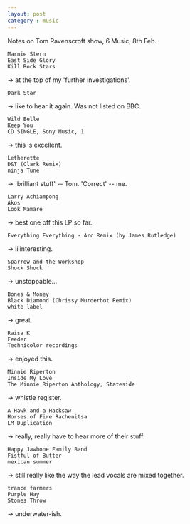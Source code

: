 ```yaml
---
layout: post
category : music
---
```


Notes on Tom Ravenscroft show, 6 Music, 8th Feb.

    Marnie Stern
    East Side Glory
    Kill Rock Stars

-> at the top of my 'further investigations'.

    Dark Star

-> like to hear it again. Was not listed on BBC.

    Wild Belle
    Keep You
    CD SINGLE, Sony Music, 1

-> this is excellent.

    Letherette
    D&T (Clark Remix)
    ninja Tune

-> 'brilliant stuff' -- Tom. 'Correct' -- me.

    Larry Achiampong
    Akos
    Look Mamare

-> best one off this LP so far.

    Everything Everything - Arc Remix (by James Rutledge)

-> iiiinteresting.

    Sparrow and the Workshop
    Shock Shock

-> unstoppable...

    Bones & Money
    Black Diamond (Chrissy Murderbot Remix)
    white label

-> great.

    Raisa K
    Feeder
    Technicolor recordings

-> enjoyed this.

    Minnie Riperton
    Inside My Love
    The Minnie Riperton Anthology, Stateside

-> whistle register.

    A Hawk and a Hacksaw
    Horses of Fire Rachenitsa
    LM Duplication

-> really, really have to hear more of their stuff.

    Happy Jawbone Family Band
    Fistful of Butter
    mexican summer

-> still really like the way the lead vocals are mixed together.

    trance farmers
    Purple Hay
    Stones Throw

-> underwater-ish.
